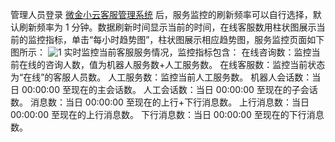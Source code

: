 管理人员登录 [微金小云客服管理系统](https://ics.webank.com) 后，服务监控的刷新频率可以自行选择，默认刷新频率为 1 分钟。数据刷新时间显示当前的时间，在线客服数用柱状图展示当前的监控指标，单击“每小时趋势图”，柱状图展示相应趋势图，服务监控页面如下图所示：
![1](https://mc.qcloudimg.com/static/img/7a0be1d7fc1ce9bf78031155e832e2a2/image.png)
实时监控当前客服服务情况，监控指标包含：
在线咨询数：监控当前在线的咨询人数，值为机器人服务数+人工服务数。
在线客服数：监控当前状态为“在线”的客服人员数。
人工服务数：监控当前人工服务数。
机器人会话数：当日 00:00:00 至现在的主会话数。
人工会话数：当日 00:00:00 至现在的子会话数。
消息数：当日 00:00:00 至现在的上行+下行消息数。
上行消息数：当日 00:00:00 至现在的上行消息数。
下行消息数：当日 00:00:00 至现在的下行消息数。